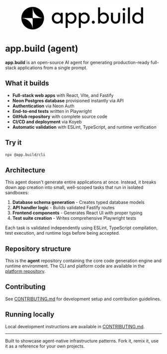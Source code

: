 <div align="center">
  <img src="logo.png" alt="app.build logo" width="400">
</div>

# app.build (agent)

**app.build** is an open-source AI agent for generating production-ready full-stack applications from a single prompt.

## What it builds

- **Full-stack web apps** with React, Vite, and Fastify
- **Neon Postgres database** provisioned instantly via API
- **Authentication** via Neon Auth
- **End-to-end tests** written in Playwright
- **GitHub repository** with complete source code
- **CI/CD and deployment** via Koyeb
- **Automatic validation** with ESLint, TypeScript, and runtime verification

## Try it

```bash
npx @app.build/cli
```

## Architecture

This agent doesn't generate entire applications at once. Instead, it breaks down app creation into small, well-scoped tasks that run in isolated sandboxes:

1. **Database schema generation** - Creates typed database models
2. **API handler logic** - Builds validated Fastify routes
3. **Frontend components** - Generates React UI with proper typing
4. **Test suite creation** - Writes comprehensive Playwright tests

Each task is validated independently using ESLint, TypeScript compilation, test execution, and runtime logs before being accepted.

## Repository structure

This is the **agent** repository containing the core code generation engine and runtime environment. The CLI and platform code are available in the [platform repository](link-to-platform-repo).

## Contributing

See [CONTRIBUTING.md](CONTRIBUTING.md) for development setup and contribution guidelines.

## Running locally

Local development instructions are available in [CONTRIBUTING.md](CONTRIBUTING.md).

---

Built to showcase agent-native infrastructure patterns. Fork it, remix it, use it as a reference for your own projects.